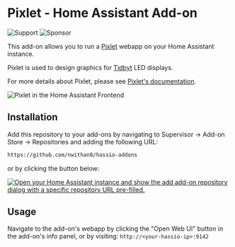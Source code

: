 # Pixlet - Home Assistant Add-on

![Support][support-shield]
![Sponsor][sponsor-shield]

This add-on allows you to run a [Pixlet](https://github.com/tidbyt/pixlet) webapp on your Home Assistant instance.

Pixlet is used to design graphics for [Tidbyt](https://tidbyt.com/) LED displays.

For more details about Pixlet, please see [Pixlet's documentation](https://github.com/tidbyt/pixlet).

![Pixlet in the Home Assistant Frontend][screenshot]


## Installation

Add this repository to your add-ons by navigating to Supervisor -> Add-on Store -> Repositories and adding the following URL:

```txt
https://github.com/nwithan8/hassio-addons
```

or by clicking the button below:

[![Open your Home Assistant instance and show the add add-on repository dialog with a specific repository URL pre-filled.](https://my.home-assistant.io/badges/supervisor_add_addon_repository.svg)](https://my.home-assistant.io/redirect/supervisor_add_addon_repository/?repository_url=https%3A%2F%2Fgithub.com%2Fnwithan8%2Fhassio-addons)


## Usage

Navigate to the add-on's webapp by clicking the "Open Web UI" button in the add-on's info panel, or by visiting: `http://<your-hassio-ip>:9142`

[support-shield]: https://img.shields.io/badge/Support_Me-Buy_Me_A_Coffee?style=for-the-badge&logo=buymeacoffee&color=blue&link=https%3A%2F%2Fwww.buymeacoffee.com%2Fnwithan8
[sponsor-shield]: https://img.shields.io/badge/Sponsor_Me-GitHub_Sponsors?style=for-the-badge&logo=githubsponsors&color=green&link=https%3A%2F%2Fgithub.com%2Fnwithan8%2F
[screenshot]: https://raw.githubusercontent.com/nwithan8/hassio-addons/master/images/pixlet-webapp/webapp.png
